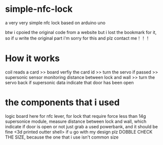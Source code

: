 # simple-nfc-lock
a very very simple nfc lock based on arduino uno 

btw i cpoied the original code from a website but i lost the bookmark for it, so if u write the original part i'm sorry for this and plz contact me！！！
# How it works
coil reads a card >> board verfiy the card id >> turn the servo if passed >> supersonic sensor monitoring distance between lock and wall >> turn the servo back if supersonic data indicate that door has been open
# the components that i used
<Arduino uno> logic board here
<MFRC522> for nfc
<MG90s> lever, for lock that require force less than 14g
<HC-SR04> supersonice module, measure distance between lock and wall, which indicate if door is open or not
<a out of no where battery> just grab a used powerbank, and it should be fine
<3d printed outter shell> if u go with my design plz DOBBLE CHECK THE SIZE, because the one that i use isn't common size 
